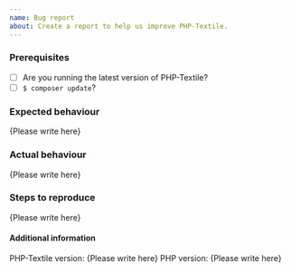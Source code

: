 ```yaml
---
name: Bug report
about: Create a report to help us improve PHP-Textile.
---
```


<!--- Please replace `{Please write here}` with your answers as best you can. -->
<!--- If you're unsure about any of these, don't hesitate to ask. -->
<!--- We're here to help! -->

### Prerequisites
<!--- Put an `x` in all the boxes that apply. -->
* [ ] Are you running the latest version of PHP-Textile?
* [ ] `$ composer update`?

### Expected behaviour

{Please write here}

### Actual behaviour

{Please write here}

### Steps to reproduce

{Please write here}

#### Additional information

PHP-Textile version: {Please write here}
PHP version: {Please write here}
